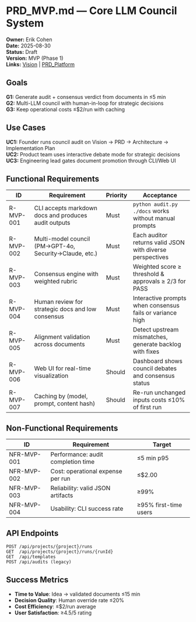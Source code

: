# PRD_MVP.md — Core LLM Council System

**Owner:** Erik Cohen  
**Date:** 2025-08-30  
**Status:** Draft  
**Version:** MVP (Phase 1)  
**Links:** [Vision](./VISION.md) | [PRD_Platform](./PRD_PLATFORM.md)

## Goals

**G1:** Generate audit + consensus verdict from documents in ≤5 min  
**G2:** Multi-LLM council with human-in-loop for strategic decisions  
**G3:** Keep operational costs ≤$2/run with caching

## Use Cases

**UC1:** Founder runs council audit on Vision → PRD → Architecture → Implementation Plan  
**UC2:** Product team uses interactive debate mode for strategic decisions  
**UC3:** Engineering lead gates document promotion through CLI/Web UI

## Functional Requirements

| ID | Requirement | Priority | Acceptance |
|----|-------------|----------|------------|
| R-MVP-001 | CLI accepts markdown docs and produces audit outputs | Must | `python audit.py ./docs` works without manual prompts |
| R-MVP-002 | Multi-model council (PM→GPT-4o, Security→Claude, etc.) | Must | Each auditor returns valid JSON with diverse perspectives |
| R-MVP-003 | Consensus engine with weighted rubric | Must | Weighted score ≥ threshold & approvals ≥ 2/3 for PASS |
| R-MVP-004 | Human review for strategic docs and low consensus | Must | Interactive prompts when consensus fails or variance high |
| R-MVP-005 | Alignment validation across documents | Must | Detect upstream mismatches, generate backlog with fixes |
| R-MVP-006 | Web UI for real-time visualization | Should | Dashboard shows council debates and consensus status |
| R-MVP-007 | Caching by (model, prompt, content hash) | Should | Re-run unchanged inputs costs ≤10% of first run |

## Non-Functional Requirements

| ID | Requirement | Target |
|----|-------------|---------|
| NFR-MVP-001 | Performance: audit completion time | ≤5 min p95 |
| NFR-MVP-002 | Cost: operational expense per run | ≤$2.00 |
| NFR-MVP-003 | Reliability: valid JSON artifacts | ≥99% |
| NFR-MVP-004 | Usability: CLI success rate | ≥95% first-time users |

## API Endpoints

```
POST /api/projects/{project}/runs
GET  /api/projects/{project}/runs/{runId} 
GET  /api/templates
POST /api/audits (legacy)
```

## Success Metrics

- **Time to Value**: Idea → validated documents ≤15 min
- **Decision Quality**: Human override rate ≤20%  
- **Cost Efficiency**: ≤$2/run average
- **User Satisfaction**: ≥4.5/5 rating
